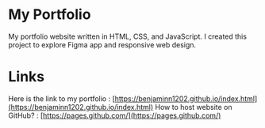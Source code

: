 # My Portfolio
My portfolio website written in HTML, CSS, and JavaScript. I created this project to explore Figma app and responsive web design. 

# Links
Here is the link to my portfolio : [https://benjaminn1202.github.io/index.html](https://benjaminn1202.github.io/index.html)
How to host website on GitHub? : [https://pages.github.com/](https://pages.github.com/)
